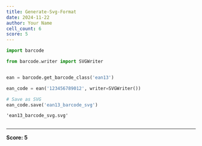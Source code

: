 ```yaml
---
title: Generate-Svg-Format
date: 2024-11-22
author: Your Name
cell_count: 6
score: 5
---
```


```python
import barcode

```


```python
from barcode.writer import SVGWriter



```


```python
ean = barcode.get_barcode_class('ean13')

```


```python
ean_code = ean('123456789012', writer=SVGWriter())


```


```python
# Save as SVG
ean_code.save('ean13_barcode_svg')
```




    'ean13_barcode_svg.svg'




```python

```


---
**Score: 5**
